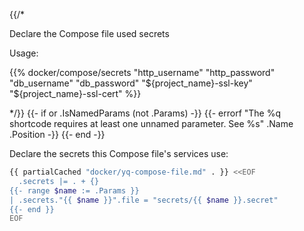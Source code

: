 {{/*

Declare the Compose file used secrets

Usage:

{{% docker/compose/secrets
  "http_username" "http_password"
  "db_username" "db_password"
  "${project_name}-ssl-key" "${project_name}-ssl-cert"
%}}

*/}}
{{- if or .IsNamedParams (not .Params) -}}
  {{-
    errorf
    "The %q shortcode requires at least one unnamed parameter. See %s"
    .Name .Position
  -}}
{{- end -}}

Declare the secrets this Compose file's services use:

```bash
{{ partialCached "docker/yq-compose-file.md" . }} <<EOF
  .secrets |= . + {}
{{- range $name := .Params }}
| .secrets."{{ $name }}".file = "secrets/{{ $name }}.secret"
{{- end }}
EOF
```
